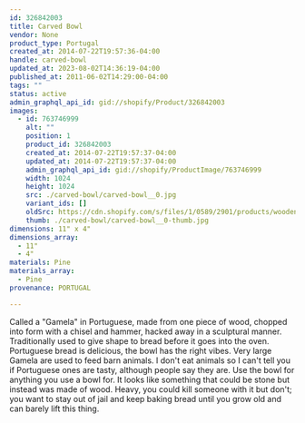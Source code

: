 ```yaml
---
id: 326842003
title: Carved Bowl
vendor: None
product_type: Portugal
created_at: 2014-07-22T19:57:36-04:00
handle: carved-bowl
updated_at: 2023-08-02T14:36:19-04:00
published_at: 2011-06-02T14:29:00-04:00
tags: ""
status: active
admin_graphql_api_id: gid://shopify/Product/326842003
images:
  - id: 763746999
    alt: ""
    position: 1
    product_id: 326842003
    created_at: 2014-07-22T19:57:37-04:00
    updated_at: 2014-07-22T19:57:37-04:00
    admin_graphql_api_id: gid://shopify/ProductImage/763746999
    width: 1024
    height: 1024
    src: ./carved-bowl/carved-bowl__0.jpg
    variant_ids: []
    oldSrc: https://cdn.shopify.com/s/files/1/0589/2901/products/woodenbowl-mix.jpeg?v=1406073457
    thumb: ./carved-bowl/carved-bowl__0-thumb.jpg
dimensions: 11" x 4"
dimensions_array:
  - 11"
  - 4"
materials: Pine
materials_array:
  - Pine
provenance: PORTUGAL

---
```


Called a "Gamela" in Portuguese, made from one piece of wood, chopped into form with a chisel and hammer, hacked away in a sculptural manner. Traditionally used to give shape to bread before it goes into the oven. Portuguese bread is delicious, the bowl has the right vibes. Very large Gamela are used to feed barn animals. I don't eat animals so I can't tell you if Portuguese ones are tasty, although people say they are. Use the bowl for anything you use a bowl for. It looks like something that could be stone but instead was made of wood. Heavy, you could kill someone with it but don't; you want to stay out of jail and keep baking bread until you grow old and can barely lift this thing.
